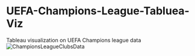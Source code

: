 # UEFA-Champions-League-Tabluea-Viz
Tableau visualization on UEFA Champions league data
![ChampionsLeagueClubsData](https://public.tableau.com/app/profile/pavan.singu/viz/ChampionsLeagueClubsData/FootballClubDashboard?publish=yes)
